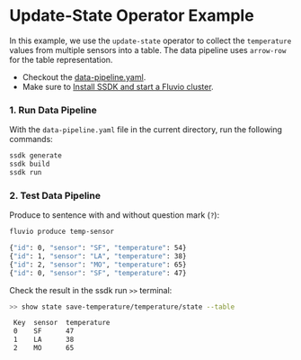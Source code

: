 # Update-State Operator Example

In this example, we use the `update-state` operator to collect the `temperature` values from multiple sensors into a table. The data pipeline uses `arrow-row` for the table representation.

* Checkout the [data-pipeline.yaml](./data-pipeline.yaml).
* Make sure to [Install SSDK and start a Fluvio cluster].

### 1. Run Data Pipeline

With the `data-pipeline.yaml` file in the current directory, run the following commands:

```bash
ssdk generate
ssdk build
ssdk run
```

### 2. Test Data Pipeline

Produce to sentence with and without question mark (`?`):

```bash
fluvio produce temp-sensor
```

```bash
{"id": 0, "sensor": "SF", "temperature": 54}
{"id": 1, "sensor": "LA", "temperature": 38}
{"id": 2, "sensor": "MO", "temperature": 65}
{"id": 0, "sensor": "SF", "temperature": 47}
```

Check the result in the ssdk run `>>` terminal:

```bash
>> show state save-temperature/temperature/state --table
```

```bash
 Key  sensor  temperature 
 0    SF      47          
 1    LA      38          
 2    MO      65 
```

[Install SSDK and start a Fluvio cluster]: /README.MD#prerequisites